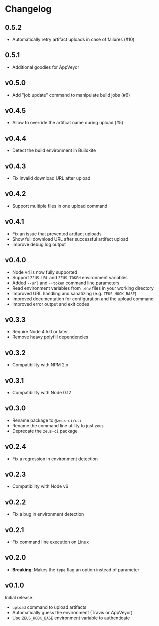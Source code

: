 # Changelog

## 0.5.2

* Automatically retry artifact uploads in case of failures (#10)

## 0.5.1

* Additional goodies for AppVeyor

## v0.5.0

* Add "job update" command to manipulate build jobs (#6)

## v0.4.5

* Allow to override the artifcat name during upload (#5)

## v0.4.4

* Detect the build environment in Buildkite

## v0.4.3

* Fix invalid download URL after upload

## v0.4.2

* Support multiple files in one upload command

## v0.4.1

* Fix an issue that prevented artifact uploads
* Show full download URL after successful artifact upload
* Improve debug log output

## v0.4.0

* Node v4 is now fully supported
* Support `ZEUS_URL` and `ZEUS_TOKEN` environment variables
* Added `--url` and `--token` command line parameters
* Read environment variables from `.env` files in your working directory
* Improved URL handling and sanatizing (e.g. `ZEUS_HOOK_BASE`)
* Improved documentation for configuration and the upload command
* Improved error output and exit codes

## v0.3.3

* Require Node 4.5.0 or later
* Remove heavy polyfill dependencies

## v0.3.2

* Compatibility with NPM 2.x

## v0.3.1

* Compatibility with Node 0.12

## v0.3.0

* Rename package to `@zeus-ci/cli`
* Rename the command line utility to just `zeus`
* Deprecate the `zeus-ci` package

## v0.2.4

* Fix a regression in environment detection

## v0.2.3

* Compatibility with Node v6

## v0.2.2

* Fix a bug in environment detection

## v0.2.1

* Fix command line execution on Linux

## v0.2.0

* **Breaking**: Makes the `type` flag an option instead of parameter

## v0.1.0

Initial release.

* `upload` command to upload artifacts
* Automatically guess the environment (Travis or AppVeyor)
* Use `ZEUS_HOOK_BASE` environment variable to authenticate

